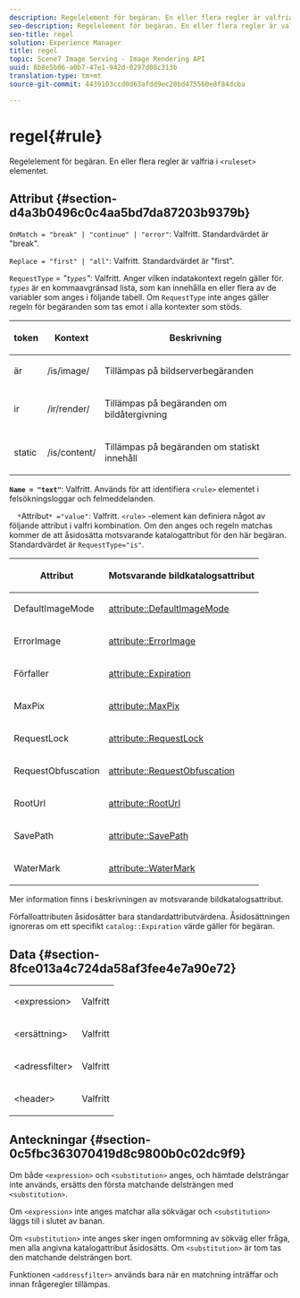 ```yaml
---
description: Regelelement för begäran. En eller flera regler är valfria i <ruleset>-elementet.
seo-description: Regelelement för begäran. En eller flera regler är valfria i <ruleset>-elementet.
seo-title: regel
solution: Experience Manager
title: regel
topic: Scene7 Image Serving - Image Rendering API
uuid: 8b8e5b06-a0b7-47e1-942d-0297d08c313b
translation-type: tm+mt
source-git-commit: 4439103ccd0d63afdd9ec20bd475560e8f84dcba

---
```



# regel{#rule}

Regelelement för begäran. En eller flera regler är valfria i `<ruleset>` elementet.

## Attribut {#section-d4a3b0496c0c4aa5bd7da87203b9379b}

`OnMatch = "break" | "continue" | "error"`: Valfritt. Standardvärdet är &quot;break&quot;.

`Replace = "first" | "all"`: Valfritt. Standardvärdet är &quot;first&quot;.

`RequestType` = *&quot;`types`&quot;*: Valfritt. Anger vilken indatakontext regeln gäller för. *`types`* är en kommaavgränsad lista, som kan innehålla en eller flera av de variabler som anges i följande tabell. Om `RequestType` inte anges gäller regeln för begäranden som tas emot i alla kontexter som stöds.

<table id="table_4935E1ED03624DA6AF3F8DC9AAA10237"> 
 <thead> 
  <tr> 
   <th class="entry"> <p><b>token</b> </p> </th> 
   <th class="entry"> <p><b>Kontext</b> </p> </th> 
   <th class="entry"> <p><b>Beskrivning</b> </p> </th> 
  </tr> 
 </thead>
 <tbody> 
  <tr> 
   <td> <p> <span class="codeph"> är</span> </p> </td> 
   <td> <p> <span class="filepath"> /is/image/</span> </p> </td> 
   <td> <p>Tillämpas på bildserverbegäranden </p> </td> 
  </tr> 
  <tr> 
   <td> <p> <span class="codeph"> ir</span> </p> </td> 
   <td> <p> <span class="filepath"> /ir/render/</span> </p> </td> 
   <td> <p>Tillämpas på begäranden om bildåtergivning </p> </td> 
  </tr> 
  <tr> 
   <td> <p> <span class="codeph"> static</span> </p> </td> 
   <td> <p> <span class="filepath"> /is/content/</span> </p> </td> 
   <td> <p>Tillämpas på begäranden om statiskt innehåll </p> </td> 
  </tr> 
 </tbody> 
</table>

**`Name = "text"`**: Valfritt. Används för att identifiera `<rule>` elementet i felsökningsloggar och felmeddelanden.

`  *`Attribut`* ="value"`: Valfritt. `<rule>` -element kan definiera något av följande attribut i valfri kombination. Om den anges och regeln matchas kommer de att åsidosätta motsvarande katalogattribut för den här begäran. Standardvärdet är `RequestType="is"`.

<table id="table_67AED5BEADDF4DAC99B5EF46438C1ABC"> 
 <thead> 
  <tr> 
   <th class="entry"> <b> <span class="varname"> Attribut </span></b> </th> 
   <th class="entry"> <p>Motsvarande bildkatalogsattribut </p> </th> 
  </tr> 
 </thead>
 <tbody> 
  <tr> 
   <td> <p> <span class="codeph"> DefaultImageMode</span> </p> </td> 
   <td> <p><a href="../../../../../is-api/image-catalog/image-serving-api-ref/c-image-catalog-reference/c-attributes-reference/r-defaultimagemode.md#reference-8a996af162f84e46bbe9e6e0d4e26782" type="reference" format="dita" scope="local"> attribute::DefaultImageMode</a> </p> </td> 
  </tr> 
  <tr> 
   <td> <p> <span class="codeph"> ErrorImage</span> </p> </td> 
   <td> <p><a href="../../../../../is-api/image-catalog/image-serving-api-ref/c-image-catalog-reference/c-attributes-reference/r-errorimage.md#reference-c494d5d8b2584fe3800f35baabd0292c" type="reference" format="dita" scope="local"> attribute::ErrorImage</a> </p> </td> 
  </tr> 
  <tr> 
   <td> <p> <span class="codeph"> Förfaller</span> </p> </td> 
   <td> <p> <a href="../../../../../is-api/image-catalog/image-serving-api-ref/c-image-catalog-reference/c-attributes-reference/r-expiration.md#reference-a0bf4686425d4e00b8014c4950fb62b7" type="reference" format="dita" scope="local"> attribute::Expiration</a> </p> </td> 
  </tr> 
  <tr> 
   <td> <p> <span class="codeph"> MaxPix</span> </p> </td> 
   <td> <p><a href="../../../../../is-api/image-catalog/image-serving-api-ref/c-image-catalog-reference/c-attributes-reference/r-maxpix.md#reference-e167d396ac794079ba8b5e6eb16eeda5" type="reference" format="dita" scope="local"> attribute::MaxPix </a> </p> </td> 
  </tr> 
  <tr> 
   <td> <p> <span class="codeph"> RequestLock</span> </p> </td> 
   <td> <p> <a href="../../../../../is-api/image-catalog/image-serving-api-ref/c-image-catalog-reference/c-attributes-reference/r-requestlock.md#reference-8bbe2f581be847d3b9fa123e8e5e94b0" type="reference" format="dita" scope="local"> attribute::RequestLock</a> </p> </td> 
  </tr> 
  <tr> 
   <td> <p> <span class="codeph"> RequestObfuscation</span> </p> </td> 
   <td> <p> <a href="../../../../../is-api/image-catalog/image-serving-api-ref/c-image-catalog-reference/c-attributes-reference/r-requestobfuscation.md#reference-730a3330253343f893419ebd52baf0bd" type="reference" format="dita" scope="local"> attribute::RequestObfuscation</a> </p> </td> 
  </tr> 
  <tr> 
   <td> <p> <span class="codeph"> RootUrl</span> </p> </td> 
   <td> <p> <a href="../../../../../is-api/image-catalog/image-serving-api-ref/c-image-catalog-reference/c-attributes-reference/r-rooturl.md#reference-3b0e43881020409cbe642366913cf137" type="reference" format="dita" scope="local"> attribute::RootUrl</a> </p> </td> 
  </tr> 
  <tr> 
   <td> <p> <span class="codeph"> SavePath</span> </p> </td> 
   <td> <p> <a href="../../../../../is-api/image-catalog/image-serving-api-ref/c-image-catalog-reference/c-attributes-reference/r-savepath.md#reference-9c4686dc153b41d8a0751cde83615432" type="reference" format="dita" scope="local"> attribute::SavePath</a> </p> </td> 
  </tr> 
  <tr> 
   <td> <p> <span class="codeph"> WaterMark</span> </p> </td> 
   <td> <p><a href="../../../../../is-api/image-catalog/image-serving-api-ref/c-image-catalog-reference/c-attributes-reference/r-watermark.md#reference-942b50acb2dd43a5ae498dc41ea9ac9b" type="reference" format="dita" scope="local"> attribute::WaterMark</a> </p> </td> 
  </tr> 
 </tbody> 
</table>

Mer information finns i beskrivningen av motsvarande bildkatalogsattribut.

Förfalloattributen åsidosätter bara standardattributvärdena. Åsidosättningen ignoreras om ett specifikt `catalog::Expiration` värde gäller för begäran.

## Data {#section-8fce013a4c724da58af3fee4e7a90e72}

<table id="simpletable_4F1C03671DA942A3A332B2C686A63C52"> 
 <tr class="strow"> 
  <td class="stentry"> <p><span class="codeph"> &lt;expression&gt;</span> </p></td> 
  <td class="stentry"> <p>Valfritt </p></td> 
 </tr> 
 <tr class="strow"> 
  <td class="stentry"> <p><span class="codeph"> &lt;ersättning&gt;</span> </p></td> 
  <td class="stentry"> <p>Valfritt </p></td> 
 </tr> 
 <tr class="strow"> 
  <td class="stentry"> <p><span class="codeph"> &lt;adressfilter&gt;</span> </p></td> 
  <td class="stentry"> <p>Valfritt </p></td> 
 </tr> 
 <tr class="strow"> 
  <td class="stentry"> <p><span class="codeph"> &lt;header&gt;</span> </p></td> 
  <td class="stentry"> <p>Valfritt </p></td> 
 </tr> 
</table>

## Anteckningar {#section-0c5fbc363070419d8c9800b0c02dc9f9}

Om både `<expression>` och `<substitution>` anges, och hämtade delsträngar inte används, ersätts den första matchande delsträngen med `<substitution>`.

Om `<expression>` inte anges matchar alla sökvägar och `<substitution>` läggs till i slutet av banan.

Om `<substitution>` inte anges sker ingen omformning av sökväg eller fråga, men alla angivna katalogattribut åsidosätts. Om `<substitution>` är tom tas den matchande delsträngen bort.

Funktionen `<addressfilter>` används bara när en matchning inträffar och innan frågeregler tillämpas.
